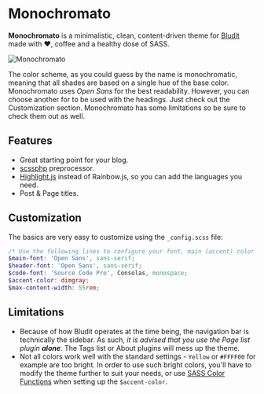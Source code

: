 # Monochromato
**Monochromato** is a minimalistic, clean, content-driven theme for [Bludit](http://www.bludit.com) made with ❤, coffee and a healthy dose of SASS.

![Monochromato](http://i.imgur.com/hrHNkKB.jpg)

The color scheme, as you could guess by the name is monochromatic, meaning that all shades are based on a single hue of the base color.
Monochromato uses *Open Sans* for the best readability. However, you can choose another for to be used with the headings. Just check out the Customization section. Monochromato has some limitations so be sure to check them out as well. 

## Features
* Great starting point for your blog.
* [scssphp](http://leafo.net/scssphp/) preprocessor.
* [Highlight.js](https://highlightjs.org/) instead of Rainbow.js, so you can add the languages you need.
* Post & Page titles.

## Customization
The basics are very easy to customize using the `_config.scss` file:
```scss
/* Use the following lines to configure your font, main (accent) color and the maximum width. */
$main-font: 'Open Sans', sans-serif;
$header-font: 'Open Sans', sans-serif;
$code-font: 'Source Code Pro', Consolas, monospace;
$accent-color: dimgray;
$max-content-width: 55rem;
```

## Limitations
* Because of how Bludit operates at the time being, the navigation bar is technically the sidebar. As such, *it is advised that you use the Page list plugin **alone***. The Tags list or About plugins will mess up the theme.
* Not all colors work well with the standard settings - `Yellow` or `#FFFF00` for example are too bright. In order to use such bright colors, you'll have to modify the theme further to suit your needs, or use [SASS Color Functions](http://sassme.arc90.com/) when setting up the `$accent-color`.
